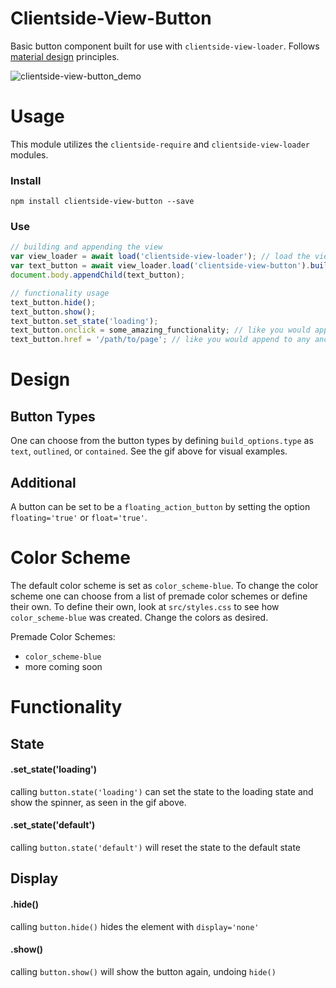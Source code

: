 # Clientside-View-Button
Basic button component built for use with `clientside-view-loader`. Follows [material design](https://material.io/design/components/buttons.html#hierarchy-placement) principles.


![clientside-view-button_demo](https://user-images.githubusercontent.com/10381896/40588489-ea5a2f8a-61ab-11e8-8d3f-2b0a992aa4d8.gif)

# Usage
This module utilizes the `clientside-require` and `clientside-view-loader` modules.

### Install
`npm install clientside-view-button --save`

### Use
```js
// building and appending the view
var view_loader = await load('clientside-view-loader'); // load the view loader
var text_button = await view_loader.load('clientside-view-button').build({type:"text", title:"text button"});
document.body.appendChild(text_button);

// functionality usage
text_button.hide();
text_button.show();
text_button.set_state('loading');
text_button.onclick = some_amazing_functionality; // like you would append to any button
text_button.href = '/path/to/page'; // like you would append to any anchor (<a/>) element
```

# Design


## Button Types
One can choose from the button types by defining `build_options.type` as `text`, `outlined`, or `contained`. See the gif above for visual examples.


## Additional
A button can be set to be a `floating_action_button` by setting the option `floating='true'` or `float='true'`.

# Color Scheme
The default color scheme is set as `color_scheme-blue`. To change the color scheme one can choose from a list of premade color schemes or define their own. To define their own, look at `src/styles.css` to see how `color_scheme-blue` was created. Change the colors as desired.

Premade Color Schemes:
- `color_scheme-blue`
- more coming soon


# Functionality
## State
#### .set_state('loading')
calling `button.state('loading')` can set the state to the loading state and show the spinner, as seen in the gif above.

#### .set_state('default')
calling `button.state('default')` will reset the state to the default state

## Display
#### .hide()
calling `button.hide()` hides the element with `display='none'`

#### .show()
calling `button.show()` will show the button again, undoing `hide()`
